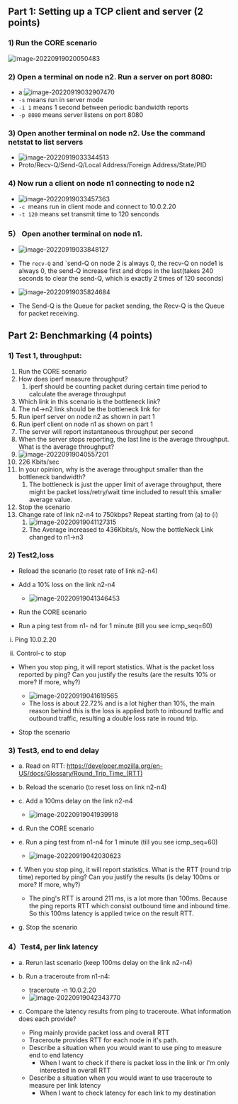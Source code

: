 ## Part 1: Setting up a TCP client and server (2 points)

### 1)   Run the CORE scenario 

![image-20220919020050483](HW1.assets/image-20220919020050483.png)

### 2)   Open a terminal on node n2. Run a server on port 8080: 

- a:![image-20220919032907470](HW1.assets/image-20220919032907470.png)
- `-s` means run in server mode
- `-i 1` means 1 second between periodic bandwidth reports
- `-p 8080` means server listens on port 8080

### 3) Open another terminal on node n2. Use the command netstat to list servers

- ![image-20220919033344513](HW1.assets/image-20220919033344513.png)
- Proto/Recv-Q/Send-Q/Local Address/Foreign Address/State/PID

### 4) Now run a client on node n1 connecting to node n2

- ![image-20220919033457363](HW1.assets/image-20220919033457363.png)
- `-c `means run in client mode and connect to 10.0.2.20 
- `-t 120` means set transmit time to 120 senconds

### 5）  Open another terminal on node n1.

- ![image-20220919033848127](HW1.assets/image-20220919033848127.png)
- The `recv-Q` and `send-Q on node 2 is always 0, the recv-Q on node1 is always 0, the send-Q increase first and drops in the last(takes 240 seconds to clear the send-Q, which is exactly 2 times of 120 seconds)
- ![image-20220919035824684](HW1.assets/image-20220919035824684.png)

- The Send-Q is the Queue for packet sending, the Recv-Q is the Queue for packet receiving.

## Part 2: Benchmarking (4 points)

### 1)   Test 1, throughput:

1. Run the CORE scenario 
2. How does iperf measure throughput? 
   1. iperf should be counting packet during certain time period to calculate the average throughput
3.    Which link in this scenario is the bottleneck link? 
   1. The n4->n2 link should be the bottleneck link for 
4. Run iperf server on node n2 as shown in part 1
5. Run iperf client on node n1 as shown on part 1
6. The server will report instantaneous throughput per second
7.  When the server stops reporting, the last line is the average throughput. What is the average throughput? 
   1. ![image-20220919040557201](HW1.assets/image-20220919040557201.png)
   2. 226 Kbits/sec
8. In your opinion, why is the average throughput smaller than the bottleneck bandwidth?
   1. The bottleneck is just the upper limit of average throughput, there might be packet loss/retry/wait time included to result this smaller average value.
9. Stop the scenario
10. Change rate of link n2-n4 to 750kbps? Repeat starting from (a) to (i)
    1. ![image-20220919041127315](HW1.assets/image-20220919041127315.png)
    2. The Average increased to 436Kbits/s, Now the bottleNeck Link changed to n1->n3

### 2) Test2,loss

- Reload the scenario (to reset rate of link n2-n4)

- Add a 10% loss on the link n2-n4
  - ![image-20220919041346453](HW1.assets/image-20220919041346453.png)
-  Run the CORE scenario 
-  Run a ping test from n1- n4 for 1 minute (till you see icmp_seq=60)

​                               i.   Ping 10.0.2.20

​                               ii.   Control-c to stop

- When you stop ping, it will report statistics. What is the packet loss reported by ping? Can you justify the results (are the results 10% or more? If more, why?)
  - ![image-20220919041619565](HW1.assets/image-20220919041619565.png)
  - The loss is about 22.72% and is a lot higher than 10%, the main reason behind this is the loss is applied both to inbound traffic and outbound traffic, resulting a double loss rate in round trip.

- Stop the scenario

### 3) Test3, end to end delay

- a.   Read on RTT: https://developer.mozilla.org/en-US/docs/Glossary/Round_Trip_Time_(RTT)

- b.   Reload the scenario (to reset loss on link n2-n4)

- c.    Add a 100ms delay on the link n2-n4
  - ![image-20220919041939918](HW1.assets/image-20220919041939918.png)

- d.   Run the CORE scenario 

- e.   Run a ping test from n1-n4 for 1 minute (till you see icmp_seq=60)
  - ![image-20220919042030623](HW1.assets/image-20220919042030623.png)

- f.    When you stop ping, it will report statistics. What is the RTT (round trip time) reported by ping? Can you justify the results (is delay 100ms or more? If more, why?)
  - The ping's RTT is around 211 ms, is a lot more than 100ms. Because the ping reports RTT which consist outbound time and inbound time. So this 100ms latency is applied twice on the result RTT.

- g.   Stop the scenario

### 4）Test4, per link latency

- a.   Rerun last scenario (keep 100ms delay on the link n2-n4)

- b.   Run a traceroute from n1-n4:
  -   traceroute -n 10.0.2.20
  - ![image-20220919042343770](HW1.assets/image-20220919042343770.png)

- c.    Compare the latency results from ping to traceroute. What information does each provide?
  - Ping mainly provide packet loss and overall RTT
  - Traceroute provides RTT for each node in it's path.
  - Describe a situation when you would want to use ping to measure end to end latency
    - When I want to check if there is packet loss in the link or I'm only interested in overall RTT
  - Describe a situation when you would want to use traceroute to measure per link latency
    - When I want to check latency for each link to my destination